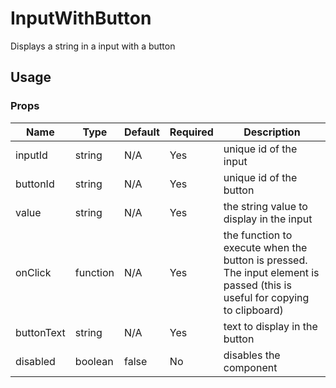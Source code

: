 # InputWithButton
Displays a string in a input with a button

## Usage

### Props

| Name                | Type          | Default   | Required | Description                                                                   |
| ------------------- |-------------- | --------- | -------- |------------------------------------------------------------------------------ |
| inputId                  | string        | N/A       | Yes      | unique id of the input                                                    |
| buttonId                  | string        | N/A       | Yes      | unique id of the button                                                    |
| value               | string        | N/A       | Yes      | the string value to display in the input                                      |
| onClick             | function      | N/A       | Yes      | the function to execute when the button is pressed. The input element is passed (this is useful for copying to clipboard) |
| buttonText          | string        | N/A       | Yes      | text to display in the button                                                 |
| disabled            | boolean        | false     | No      | disables the component                                         |